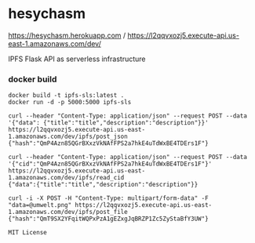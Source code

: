 # hesychasm

https://hesychasm.herokuapp.com /
https://l2qqvxozj5.execute-api.us-east-1.amazonaws.com/dev/

IPFS Flask API as serverless infrastructure 

### docker build
```
docker build -t ipfs-sls:latest .
docker run -d -p 5000:5000 ipfs-sls

curl --header "Content-Type: application/json" --request POST --data '{"data": {"title":"title","description":"description"}}' https://l2qqvxozj5.execute-api.us-east-1.amazonaws.com/dev/ipfs/post_json
{"hash":"QmP4Azn85QGrBXxzVkNAfFPS2a7hkE4uTdWxBE4TDErs1F"}

curl --header "Content-Type: application/json" --request POST --data '{"cid":"QmP4Azn85QGrBXxzVkNAfFPS2a7hkE4uTdWxBE4TDErs1F"}' https://l2qqvxozj5.execute-api.us-east-1.amazonaws.com/dev/ipfs/read_cid
{"data":{"title":"title","description":"description"}}

curl -i -X POST -H "Content-Type: multipart/form-data" -F "data=@umwelt.png" https://l2qqvxozj5.execute-api.us-east-1.amazonaws.com/dev/ipfs/post_file
{"hash":"QmT9SX2YFqitWQPxPzA1gEZxgJqBRZP1Zc5ZyStaBfY3UW"}
```

```MIT License```
